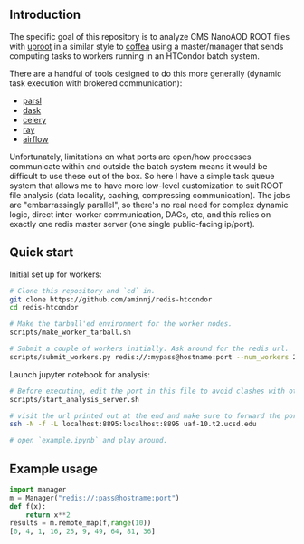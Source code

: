## Introduction

The specific goal of this repository is to analyze CMS NanoAOD ROOT files with [uproot](https://github.com/scikit-hep/uproot)
in a similar style to [coffea](https://github.com/CoffeaTeam/coffea) using a master/manager
that sends computing tasks to workers running in an HTCondor batch system.

There are a handful of tools designed to do this more generally (dynamic task execution with brokered communication):
* [parsl](https://github.com/Parsl/parsl)
* [dask](https://distributed.dask.org/en/latest/)
* [celery](https://github.com/celery/celery)
* [ray](https://github.com/ray-project/ray)
* [airflow](https://github.com/apache/airflow)

Unfortunately, limitations on what ports are open/how processes communicate
within and outside the batch system means it would be difficult to use these
out of the box. So here I have a simple task queue system that allows me to
have more low-level customization to suit ROOT file analysis (data locality,
caching, compressing communication).  The jobs are "embarrassingly parallel",
so there's no real need for complex dynamic logic, direct inter-worker
communication, DAGs, etc, and this relies on exactly one redis master server
(one single public-facing ip/port).

## Quick start

Initial set up for workers:
```bash
# Clone this repository and `cd` in.
git clone https://github.com/aminnj/redis-htcondor
cd redis-htcondor

# Make the tarball'ed environment for the worker nodes.
scripts/make_worker_tarball.sh

# Submit a couple of workers initially. Ask around for the redis url.
scripts/submit_workers.py redis://:mypass@hostname:port --num_workers 2
```

Launch jupyter notebook for analysis:
```bash
# Before executing, edit the port in this file to avoid clashes with other users
scripts/start_analysis_server.sh

# visit the url printed out at the end and make sure to forward the port to your laptop first. e.g.,
ssh -N -f -L localhost:8895:localhost:8895 uaf-10.t2.ucsd.edu

# open `example.ipynb` and play around.
```

## Example usage

```python
import manager
m = Manager("redis://:pass@hostname:port")
def f(x):
    return x**2
results = m.remote_map(f,range(10))
[0, 4, 1, 16, 25, 9, 49, 64, 81, 36]
```
